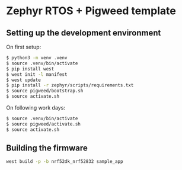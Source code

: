 # Zephyr RTOS + Pigweed template

## Setting up the development environment

On first setup:
```bash
$ python3 -m venv .venv
$ source .venv/bin/activate
$ pip install west
$ west init -l manifest
$ west update
$ pip install -r zephyr/scripts/requirements.txt
$ source pigweed/bootstrap.sh
$ source activate.sh
```

On following work days:
```bash
$ source .venv/bin/activate
$ source pigweed/activate.sh
$ source activate.sh
```

## Building the firmware

```bash
west build -p -b nrf52dk_nrf52832 sample_app
```
